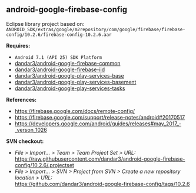 ## android-google-firebase-config

Eclipse library project based on:<br/>
`ANDROID_SDK/extras/google/m2repository/com/google/firebase/firebase-config/10.2.6/firebase-config-10.2.6.aar`

**Requires:**
- `Android 7.1 (API 25) SDK Platform`
- [dandar3/android-google-firebase-common](https://github.com/dandar3/android-google-firebase-common/tree/10.2.6)
- [dandar3/android-google-firebase-iid](https://github.com/dandar3/android-google-firebase-iid/tree/10.2.6)
- [dandar3/android-google-play-services-base](https://github.com/dandar3/android-google-play-services-base/tree/10.2.6)
- [dandar3/android-google-play-services-basement](https://github.com/dandar3/android-google-play-services-basement/tree/10.2.6)
- [dandar3/android-google-play-services-tasks](https://github.com/dandar3/android-google-play-services-tasks/tree/10.2.6)

**References:**
- https://firebase.google.com/docs/remote-config/
- https://firebase.google.com/support/release-notes/android#20170517
- https://developers.google.com/android/guides/releases#may_2017_-_verson_1026

**SVN checkout:**
- _File > Import... > Team > Team Project Set > URL:_<br/>
  https://raw.githubusercontent.com/dandar3/android-google-firebase-config/10.2.6/.projectset
- _File > Import... > SVN > Project from SVN > Create a new repository location > URL:_<br/> 
  https://github.com/dandar3/android-google-firebase-config/tags/10.2.6